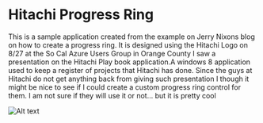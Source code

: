 

Hitachi Progress Ring
================

This is a sample application created from the example on Jerry Nixons blog on how to create a progress ring. It is designed using the Hitachi Logo on 8/27 at the So Cal Azure Users Group in Orange County I saw a presentation on the Hitachi Play book application.A windows 8 application used to keep a register of projects that Hitachi has done. Since the guys at Hitachi do not get anything back from giving such presentation I though it might be nice to see if I could create a custom progress ring control for them. I am not sure if they will use it or not... but it is pretty cool 



![Alt text](https://raw.github.com/irdetocustomercentral/WebServiceStudio/master/WebServiceStudioPic.jpg "Web Service Studio Screen Shot") 
